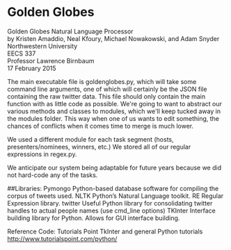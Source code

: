 # Golden Globes
Golden Globes Natural Language Processor  
by Kristen Amaddio, Neal Kfoury, Michael Nowakowski, and Adam Snyder  
Northwestern University  
EECS 337  
Professor Lawrence Birnbaum  
17 February 2015

The main executable file is goldenglobes.py, which will take some command line arguments, one of which will certainly be
the JSON file containing the raw twitter data. This file should only contain the main function with as little code as
possible. We're going to want to abstract our various methods and classes to modules, which we'll keep tucked away in
the modules folder. This way when one of us wants to edit something, the chances of conflicts when it comes time to
merge is much lower.

We used a different module for each task segment (hosts, presenters/nominees, winners, etc.) We stored all of our
regular expressions in regex.py.

We anticipate our system being adaptable for future years because we did not hard-code any of the tasks.


##Libraries:
Pymongo
	Python-based database software for compiling the corpus of tweets used.
NLTK
	Python’s Natural Language toolkit.
RE
	Regular Expression library.
twitter
    Useful Python library for consolidating twitter handles to actual people names (use cmd_line options)
TKInter
	Interface building library for Python. Allows for GUI interface building.


Reference Code:
Tutorials Point TkInter and general Python tutorials
	http://www.tutorialspoint.com/python/